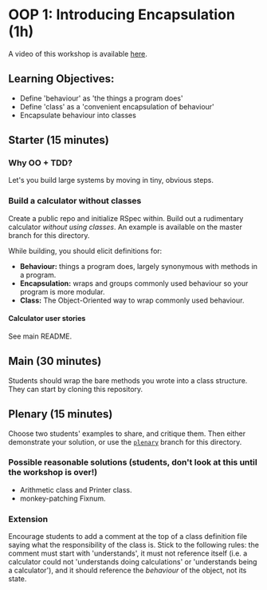 # OOP 1: Introducing Encapsulation (1h)

A video of this workshop is available [here](https://www.youtube.com/watch?v=PuydUGyM9AQ&list=PLc4BYny7PXeR5ZLHCY_oPU2I97aPtS8jm&index=1).

## Learning Objectives:

- Define 'behaviour' as 'the things a program does'
- Define 'class' as a 'convenient encapsulation of behaviour'
- Encapsulate behaviour into classes

## Starter (15 minutes)

### Why OO + TDD?

Let's you build large systems by moving in tiny, obvious steps.

### Build a calculator without classes

Create a public repo and initialize RSpec within. Build out a rudimentary calculator _without using classes_. An example is available on the master branch for this directory.

While building, you should elicit definitions for:

- **Behaviour:** things a program does, largely synonymous with methods in a program.
- **Encapsulation:** wraps and groups commonly used behaviour so your program is more modular.
- **Class:** The Object-Oriented way to wrap commonly used behaviour.

#### Calculator user stories

See main README.

## Main (30 minutes)

Students should wrap the bare methods you wrote into a class structure. They can start by cloning this repository.

## Plenary (15 minutes)

Choose two students' examples to share, and critique them. Then either demonstrate your solution, or use the [`plenary`](https://github.com/makersacademy/skills-workshops/tree/plenary) branch for this directory.

### Possible reasonable solutions (students, don't look at this until the workshop is over!)

* Arithmetic class and Printer class.
* monkey-patching Fixnum.

### Extension

Encourage students to add a comment at the top of a class definition file saying what the responsibility of the class is. Stick to the following rules: the comment must start with 'understands', it must not reference itself (i.e. a calculator could not 'understands doing calculations' or 'understands being a calculator'), and it should reference the _behaviour_ of the object, not its state.
